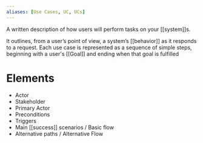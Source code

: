 ```yaml
---
aliases: [Use Cases, UC, UCs]
---
```


A written description of how users will perform tasks on your [[system]]s.

It outlines, from a user’s point of view, a system’s [[behavior]] as it responds to a request. Each use case is represented as a sequence of simple steps, beginning with a user's [[Goal]] and ending when that goal is fulfilled

# Elements

- Actor
- Stakeholder
- Primary Actor
- Preconditions
- Triggers
- Main [[success]] scenarios / Basic flow
- Alternative paths / Alternative Flow
